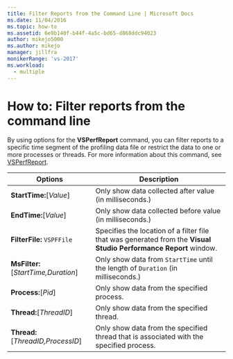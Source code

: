 ```yaml
---
title: Filter Reports from the Command Line | Microsoft Docs
ms.date: 11/04/2016
ms.topic: how-to
ms.assetid: 6e9b140f-b44f-4a5c-bd65-d868ddc94023
author: mikejo5000
ms.author: mikejo
manager: jillfra
monikerRange: 'vs-2017'
ms.workload: 
  - multiple
---
```

# How to: Filter reports from the command line
By using options for the **VSPerfReport** command, you can filter reports to a specific time segment of the profiling data file or restrict the data to one or more processes or threads. For more information about this command, see [VSPerfReport](../profiling/vsperfreport.md).

|Options|Description|
|-------------|-----------------|
|**StartTime:**[*Value*]|Only show data collected after value (in milliseconds.)|
|**EndTime:**[*Value*]|Only show data collected before value (in milliseconds.)|
|**FilterFile:** `VSPFFile`|Specifies the location of a filter file that was generated from the **Visual Studio Performance Report** window.|
|**MsFilter:**[*StartTime,Duration*]|Only show data from `StartTime` until the length of `Duration` (in milliseconds.)|
|**Process:**[*Pid*]|Only show data from the specified process.|
|**Thread:**[*ThreadID*]|Only show data from the specified thread.|
|**Thread:**[*ThreadID,ProcessID*]|Only show data from the specified thread that is associated with the specified process.|
